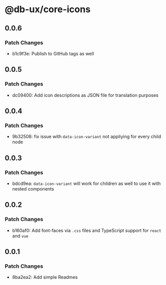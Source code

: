 # @db-ux/core-icons

## 0.0.6

### Patch Changes

- b1c9f3e: Publish to GitHub tags as well

## 0.0.5

### Patch Changes

- dc09400: Add icon descriptions as JSON file for translation purposes

## 0.0.4

### Patch Changes

- 9b32508: fix issue with `data-icon-variant` not appliying for every child node

## 0.0.3

### Patch Changes

- bdcd9ea: `data-icon-variant` will work for children as well to use it with nested components

## 0.0.2

### Patch Changes

- b160af0: Add font-faces via `.css` files and TypeScript support for `react` and `vue`

## 0.0.1

### Patch Changes

- 8ba2ea2: Add simple Readmes
